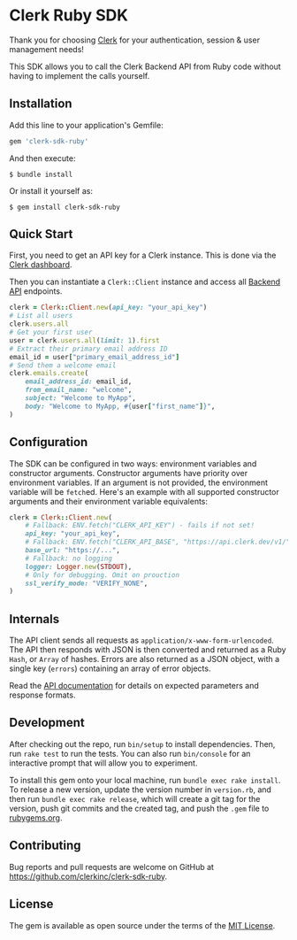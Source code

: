 # Clerk Ruby SDK

Thank you for choosing [Clerk](https://clerk.dev/) for your authentication,
session & user management needs!

This SDK allows you to call the Clerk Backend API from Ruby code without having
to implement the calls yourself.

## Installation

Add this line to your application's Gemfile:

```ruby
gem 'clerk-sdk-ruby'
```

And then execute:

    $ bundle install

Or install it yourself as:

    $ gem install clerk-sdk-ruby

## Quick Start

First, you need to get an API key for a Clerk instance. This is done via the [Clerk dashboard](https://dashboard.clerk.dev/applications).

Then you can instantiate a `Clerk::Client` instance and access all [Backend API](https://docs.clerk.dev/backend/backend-api-reference) endpoints.

```ruby
clerk = Clerk::Client.new(api_key: "your_api_key")
# List all users
clerk.users.all
# Get your first user
user = clerk.users.all(limit: 1).first
# Extract their primary email address ID
email_id = user["primary_email_address_id"]
# Send them a welcome email
clerk.emails.create(
    email_address_id: email_id,
    from_email_name: "welcome",
    subject: "Welcome to MyApp",
    body: "Welcome to MyApp, #{user["first_name"]}",
)
```

## Configuration

The SDK can be configured in two ways: environment variables and constructor arguments. Constructor arguments have priority over environment variables. If an argument is not provided, the environment variable will be `fetch`ed. Here's an example with all supported constructor arguments and their environment variable equivalents:

```ruby
clerk = Clerk::Client.new(
    # Fallback: ENV.fetch("CLERK_API_KEY") - fails if not set!
    api_key: "your_api_key",
    # Fallback: ENV.fetch("CLERK_API_BASE", "https://api.clerk.dev/v1/")
    base_url: "https://...",
    # Fallback: no logging
    logger: Logger.new(STDOUT),
    # Only for debugging. Omit on prouction
    ssl_verify_mode: "VERIFY_NONE",
)
```

## Internals

The API client sends all requests as `application/x-www-form-urlencoded`. The API then responds with JSON is then converted and returned as a Ruby `Hash`, or `Array` of hashes. Errors are also returned as a JSON object, with a single key (`errors`) containing an array of error objects.

Read the [API documentation](https://docs.clerk.dev/backend/backend-api-reference) for details on expected parameters and response formats.

## Development

After checking out the repo, run `bin/setup` to install dependencies. Then, run `rake test` to run the tests. You can also run `bin/console` for an interactive prompt that will allow you to experiment.

To install this gem onto your local machine, run `bundle exec rake install`. To release a new version, update the version number in `version.rb`, and then run `bundle exec rake release`, which will create a git tag for the version, push git commits and the created tag, and push the `.gem` file to [rubygems.org](https://rubygems.org).

## Contributing

Bug reports and pull requests are welcome on GitHub at https://github.com/clerkinc/clerk-sdk-ruby.

## License

The gem is available as open source under the terms of the [MIT License](https://opensource.org/licenses/MIT).
